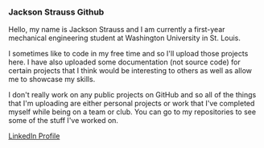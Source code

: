 ### Jackson Strauss Github

Hello, my name is Jackson Strauss and I am currently a first-year mechanical engineering student at Washington University in St. Louis.

I sometimes like to code in my free time and so I'll upload those projects here. I have also uploaded some documentation (not source code) for certain projects that I think would be interesting to others as well as allow me to showcase my skills. 

I don't really work on any public projects on GitHub and so all of the things that I'm uploading are either personal projects or work that I've completed myself while being on a team or club. You can go to my repositories to see some of the stuff I've worked on.

[LinkedIn Profile](www.linkedin.com/in/jacksonstrauss)
